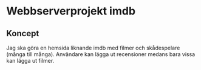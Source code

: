 # Webbserverprojekt imdb

## Koncept
Jag ska göra en hemsida liknande imdb med filmer och skådespelare (många till många). Användare kan lägga ut recensioner medans bara vissa kan lägga ut filmer.

